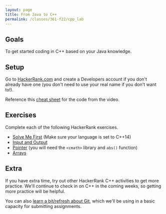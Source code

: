 ```yaml
---
layout: page
title: From Java to C++
permalink: /classes/361-f22/cpp_lab
---
```


## Goals
To get started coding in C++ based on your Java knowledge.

## Setup
Go to [HackerRank.com](https://www.hackerrank.com/) and create a Developers account if you don't already have one (you don't need to use your real name if you don't want to!).

Reference this [cheat sheet](/classes/361-w21/ref_pointer_ref) for the code from the video.

## Exercises
Complete each of the following HackerRank exercises.

* [Solve Me First](https://www.hackerrank.com/challenges/solve-me-first/problem) (Make sure your language is set to C++14)
* [Input and Output](https://www.hackerrank.com/challenges/cpp-input-and-output/problem)
* [Pointer](https://www.hackerrank.com/challenges/c-tutorial-pointer/problem) (you will need the `<cmath>` library and `abs()` function)
* [Arrays](https://www.hackerrank.com/challenges/arrays-introduction/problem)


## Extra
If you have extra time, try out other HackerRank C++ activities to get more practice. We'll continue to check in on C++ in the coming weeks, so getting more practice will be helpful.

You can also [learn a bit/refresh about Git](https://www.w3schools.com/git/default.asp?remote=github), which we'll be using in a basic capacity for submitting assignments.